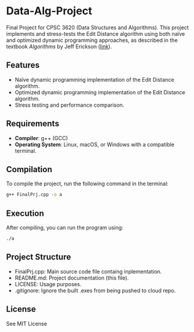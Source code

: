 # Data-Alg-Project

Final Project for CPSC 3620 (Data Structures and Algorithms). This project implements and stress-tests the Edit Distance algorithm using both naïve and optimized dynamic programming approaches, as described in the textbook *Algorithms* by Jeff Erickson ([link](https://jeffe.cs.illinois.edu/teaching/algorithms/)).

## Features
- Naïve dynamic programming implementation of the Edit Distance algorithm.
- Optimized dynamic programming implementation of the Edit Distance algorithm.
- Stress testing and performance comparison.

## Requirements
- **Compiler**: g++ (GCC)
- **Operating System**: Linux, macOS, or Windows with a compatible terminal.

## Compilation
To compile the project, run the following command in the terminal:

```bash
g++ FinalPrj.cpp -o a
```

## Execution
After compiling, you can run the program using:
```bash
./a
```

## Project Structure
- FinalPrj.cpp: Main source code file containg inplementation.
- README.md: Project documentation (this file).
- LICENSE: Usage purposes.
- .gitignore: Ignore the built .exes from being pushed to cloud repo.

## License
See MIT License
